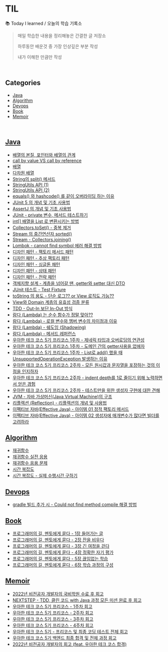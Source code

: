 # TIL
:books: Today I learned / 오늘의 학습 기록소

> 매일 학습한 내용을 정리해놓은 간결한 글 저장소
>
> 하루동안 배운것 중 가장 인상깊은 부분 작성
>
> 내가 이해한 만큼만 작성


<br/>

## Categories

* [Java](#java)
* [Algorithm](#algorithm)
* [Devops](#devops)
* [Book](#book)
* [Memoir](#memoir)


<br/>

## [Java](https://bit.ly/3xVeBnM)
- [배열의 본질, 포인터와 배열의 관계](https://bit.ly/3xRqg6O)
- [call by value VS call by reference](https://bit.ly/3xUzAHl)
- [배열](https://bit.ly/3QwgDSv)
- [다차원 배열](https://bit.ly/3yfc4Vx)
- [String의 split() 메서드](https://bit.ly/3Ol5i5n)
- [StringUtils API (1)](https://bit.ly/3cskksO)
- [StringUtils API (2)](https://bit.ly/3cAdFgj)
- [equals() 와 hashcode() 를 같이 오버라이딩 하는 이유](https://bit.ly/3b7xnQ6)
- [JUnit 5 의 개념 및 기초 사용법](https://bit.ly/3blX9jH)
- [AssertJ 의 개념 및 기초 사용법](https://bit.ly/3vyh8m5)
- [JUnit - private 변수, 메서드 테스트하기](https://bit.ly/3SmX4gc)
- [int[] 배열을 List 로 변환시키는 방법](https://bit.ly/3OZUREs)
- [Collectors.toSet() - 중복 제거](https://bit.ly/3ddJfAR)
- [Stream 의 중간연산자 sorted()](https://bit.ly/3JEI1ug)
- [Stream - Collectors.joining()](https://bit.ly/3bNARHR)
- [Lombok - cannot find symbol 에러 해결 방법](https://bit.ly/3AjsYU1)
- [디자인 패턴 - 팩토리 메서드 패턴](https://bit.ly/3cyR5oC)
- [디자인 패턴 - 추상 팩토리 패턴](https://bit.ly/3THRNkc)
- [디자인 패턴 - 싱글톤 패턴](https://bit.ly/3KS2lJf)
- [디자인 패턴 - 상태 패턴](https://bit.ly/3qqYJEG)
- [디자인 패턴 - 전략 패턴](https://bit.ly/3BsyK5d)
- [객체지향 설계 - 계층을 넘어갈 땐, getter와 setter 대신 DTO](https://bit.ly/3fTzwRw)
- [JUnit 테스트 - Test Fixture](https://bit.ly/3T6CsbQ)
- [toString 의 용도 - 단순 로그?? or View 로직도 가능??](https://bit.ly/3CSe4Fo)
- [View와 Domain 계층의 유효성 검증 분류](https://bit.ly/3CCLUNg)
- [TDD - Out-In 보단 In-Out 방식](https://bit.ly/3Tv3CJt)
- [람다 (Lambda) 는 순수 함수가 정말 맞아??](https://bit.ly/3SpZYzM)
- [람다 (Lambda) - 로컬 변수와 멤버 변수의 차이점과 이유](https://bit.ly/3TJJvr6)
- [람다 (Lambda) - 쉐도잉 (Shadowing)](https://bit.ly/3DmrwBH)
- [람다 (Lambda) - 메서드 레퍼런스](https://bit.ly/3f30sOs)
- [우아한 테크 코스 5기 프리코스 1주차 - 제네릭 타입과 오버로딩의 연관성](https://bit.ly/3Dd6uUS)
- [우아한 테크 코스 5기 프리코스 1주차 - 도메인 간의 getter사용을 없애자](https://bit.ly/3DKNHSa)
- [우아한 테크 코스 5기 프리코스 1주차 - List로 add() 했을 때 UnsupportedOperationException 발생하는 이유](https://bit.ly/3zvypyi)
- [우아한 테크 코스 5기 프리코스 2주차 - 모든 원시값과 문자열을 포장하는 것의 이점을 인지하자](https://bit.ly/3E4f8H5)
- [우아한 테크 코스 5기 프리코스 2주차 - indent depth를 1로 줄이기 위해 노력하면서 얻은 경험](https://bit.ly/3E4Q7LF)
- [우아한 테크 코스 5기 프리코스 2주차 - 테스트만을 위한 생성자 구현에 대한 견해](https://bit.ly/3TdOcc5)
- [JVM - 자바 가상머신(Java Virtual Machine)의 구조](https://bit.ly/3GXNuLX)
- [리플렉션 (Reflection) - 리플렉션의 개념 및 사용법](https://bit.ly/3kPN1UV)
- [이펙티브 자바(Effective Java) - 아이템 01 정적 팩토리 메서드](https://bit.ly/3Dqaa6v)
- [이펙티브 자바(Effective Java) - 아이템 02 생성자에 매개변수가 많다면 빌더를 고려하라](https://bit.ly/3JvdJwj)

## [Algorithm](https://bit.ly/3NodNwd)
- [재귀함수](https://bit.ly/3yameqc)
- [재귀함수 실전 응용](https://bit.ly/3brS3SR)
- [재귀함수 응용 문제](https://bit.ly/3OxxAKU)
- [시간 복잡도](https://bit.ly/3AvzFCB)
- [시간 복잡도 - 실제 수행시간 구하기](https://bit.ly/3PQZVLZ)

## [Devops](https://bit.ly/3cPeSjV)
- [gradle 빌드 추가 시 - Could not find method compile 해결 방법](https://bit.ly/3Q2X6Io)

## [Book](https://bit.ly/3QKpQoW)
- [프로그래머의 길, 멘토에게 묻다 - 1장 들어가는 글](https://bit.ly/3RQ1I60)
- [프로그래머의 길, 멘토에게 묻다 - 2장 잔을 비우다](https://bit.ly/3QMZAdJ)
- [프로그래머의 길, 멘토에게 묻다 - 3장 긴 여정을 걷다](https://bit.ly/3Sa4IcQ)
- [프로그래머의 길, 멘토에게 묻다 - 4장 정확한 자기 평가](https://bit.ly/eq2e21e)
- [프로그래머의 길, 멘토에게 묻다 - 5장 끊임없는 학습](https://bit.ly/3SwfFFZ)
- [프로그래머의 길, 멘토에게 묻다 - 6장 학습 과정의 구성](https://bit.ly/3Cbkuy3)

## [Memoir](https://bit.ly/3Dw2RJN)
- [2022년 비전공자 개발자의 국비학원 수료 후 회고](https://bit.ly/3UohFBb)
- [NEXTSTEP - TDD, 클린 코드 with Java 과정 모든 미션 완료 후 회고](https://bit.ly/3WCOpIX)
- [우아한 테크 코스 5기 프리코스 - 1주차 회고](https://bit.ly/3U1ZqS6)
- [우아한 테크 코스 5기 프리코스 - 2주차 회고](https://bit.ly/3t9sKui)
- [우아한 테크 코스 5기 프리코스 - 3주차 회고](https://bit.ly/3GdE6Fj)
- [우아한 테크 코스 5기 프리코스 - 4주차 회고](https://bit.ly/3i4G8NP)
- [우아한 테크 코스 5기 - 프리코스 및 최종 코딩 테스트 전체 회고](https://bit.ly/3HXGzVn)
- [우아한 테크 코스 5기 백엔드 최종 합격 및 전체 과정 회고](https://bit.ly/3vkjqon)
- [2022년 비전공자 개발자의 회고 (feat. 우아한 테크 코스 합격)](https://bit.ly/3jLkpLQ)